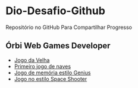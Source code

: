 # Dio-Desafio-Github
Repositório no GitHub Para Compartilhar Progresso

## Órbi Web Games Developer
- [Jogo da Velha](https://github.com/ValchanOficial/Dio-Jogo-Da-Velha)
- [Primeiro jogo de naves](https://github.com/ValchanOficial/Dio-Jogo-Naves)
- [Jogo de memória estilo Genius](https://github.com/ValchanOficial/Dio-Jogo-Genius)
- [Jogo no estilo Space Shooter](https://github.com/ValchanOficial/Dio-Space-Shooter)
